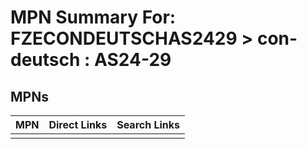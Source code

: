 



# MPN Summary For: FZECONDEUTSCHAS2429 > con-deutsch : AS24-29

## MPNs
  

|MPN|Direct Links|Search Links|
| :--- | :--- | :--- |
||||

